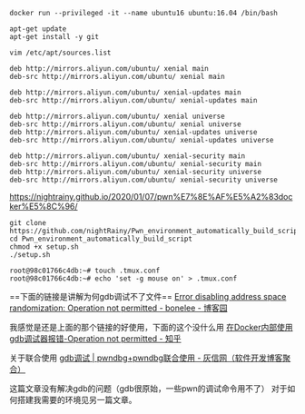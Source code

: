 ```docker
docker run --privileged -it --name ubuntu16 ubuntu:16.04 /bin/bash
```

```
apt-get update
apt-get install -y git
```

```
vim /etc/apt/sources.list
```

```
deb http://mirrors.aliyun.com/ubuntu/ xenial main  
deb-src http://mirrors.aliyun.com/ubuntu/ xenial main  
  
deb http://mirrors.aliyun.com/ubuntu/ xenial-updates main  
deb-src http://mirrors.aliyun.com/ubuntu/ xenial-updates main  
  
deb http://mirrors.aliyun.com/ubuntu/ xenial universe  
deb-src http://mirrors.aliyun.com/ubuntu/ xenial universe  
deb http://mirrors.aliyun.com/ubuntu/ xenial-updates universe  
deb-src http://mirrors.aliyun.com/ubuntu/ xenial-updates universe  
  
deb http://mirrors.aliyun.com/ubuntu/ xenial-security main  
deb-src http://mirrors.aliyun.com/ubuntu/ xenial-security main  
deb http://mirrors.aliyun.com/ubuntu/ xenial-security universe  
deb-src http://mirrors.aliyun.com/ubuntu/ xenial-security universe
```
https://nightrainy.github.io/2020/01/07/pwn%E7%8E%AF%E5%A2%83docker%E5%8C%96/

```
git clone https://github.com/nightRainy/Pwn_environment_automatically_build_script.git  
cd Pwn_environment_automatically_build_script  
chmod +x setup.sh  
./setup.sh
```

```
root@98c01766c4db:~# touch .tmux.conf  
root@98c01766c4db:~# echo 'set -g mouse on' > .tmux.conf
```


==下面的链接是讲解为何gdb调试不了文件==
[Error disabling address space randomization: Operation not permitted - bonelee - 博客园](https://www.cnblogs.com/bonelee/p/13759054.html)

我感觉是还是上面的那个链接的好使用，下面的这个没什么用
[在Docker内部使用gdb调试器报错-Operation not permitted - 知乎](https://zhuanlan.zhihu.com/p/695713383)

关于联合使用
[gdb调试 | pwndbg+pwndbg联合使用 - 灰信网（软件开发博客聚合）](https://www.freesion.com/article/7871636857/)


这篇文章没有解决gdb的问题（gdb很原始，一些pwn的调试命令用不了）
对于如何搭建我需要的环境见另一篇文章。
